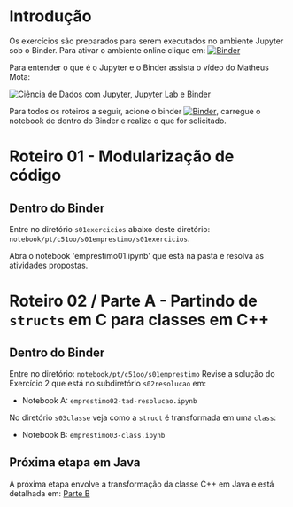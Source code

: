 # Introdução

Os exercícios são preparados para serem executados no ambiente Jupyter sob o Binder. Para ativar o ambiente online clique em: [![Binder](https://mybinder.org/badge_logo.svg)](https://mybinder.org/v2/gh/santanche/c2learn/master?urlpath=lab)

Para entender o que é o Jupyter e o Binder assista o vídeo do Matheus Mota:

[![Ciência de Dados com Jupyter, Jupyter Lab e Binder](https://img.youtube.com/vi/06956ciCx4A/0.jpg)](https://www.youtube.com/watch?v=06956ciCx4A)

Para todos os roteiros a seguir, acione o binder [![Binder](https://mybinder.org/badge_logo.svg)](https://mybinder.org/v2/gh/santanche/c2learn/master?urlpath=lab), carregue o notebook de dentro do Binder e realize o que for solicitado.

# Roteiro 01 - Modularização de código

## Dentro do Binder

Entre no diretório `s01exercicios` abaixo deste diretório: `notebook/pt/c51oo/s01emprestimo/s01exercicios`.

Abra o notebook 'emprestimo01.ipynb' que está na pasta e resolva as atividades propostas.

# Roteiro 02 / Parte A - Partindo de `structs` em C para classes em C++

## Dentro do Binder

Entre no diretório: `notebook/pt/c51oo/s01emprestimo`
Revise a solução do Exercício 2 que está no subdiretório `s02resolucao` em:
* Notebook A: `emprestimo02-tad-resolucao.ipynb`

No diretório `s03classe` veja como a `struct` é transformada em uma `class`:
* Notebook B: `emprestimo03-class.ipynb`

## Próxima etapa em Java

A próxima etapa envolve a transformação da classe C++ em Java e está detalhada em: [Parte B](https://github.com/santanche/java2learn/new/master/notebooks/pt/c02oo)
